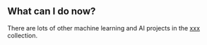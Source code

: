 ## What can I do now?

There are lots of other machine learning and AI projects in the [xxx](https://projects.raspberrypi.org/en/raspberrypi/pathway-name) collection.






